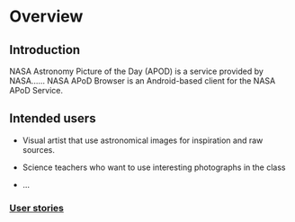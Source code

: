 # Overview

## Introduction

NASA Astronomy Picture of the Day (APOD) is a service provided by NASA......
NASA APoD Browser is an Android-based client for the NASA APoD Service. 

## Intended users
 
 * Visual artist that use astronomical images for inspiration and raw sources. 
 
 * Science teachers who want to use interesting photographs in the class
 
 * &hellip;
 
### [User stories](user-stories.md)